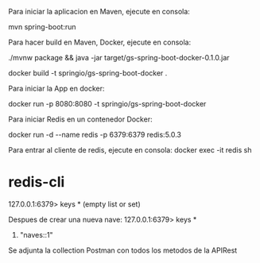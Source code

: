 Para iniciar la aplicacion en Maven, ejecute en consola: 

mvn spring-boot:run

Para hacer build en Maven, Docker, ejecute en consola:

./mvnw package && java -jar target/gs-spring-boot-docker-0.1.0.jar

docker build -t springio/gs-spring-boot-docker .


Para iniciar la App en docker:

docker run -p 8080:8080 -t springio/gs-spring-boot-docker

Para iniciar Redis en un contenedor Docker:

docker run -d --name redis -p 6379:6379 redis:5.0.3

Para entrar al cliente de redis, ejecute en consola:
docker exec -it redis sh
# redis-cli
127.0.0.1:6379> keys *
(empty list or set)

Despues de crear una nueva nave:
127.0.0.1:6379> keys *
1) "naves::1"

Se adjunta la collection Postman con todos los metodos de la APIRest 

